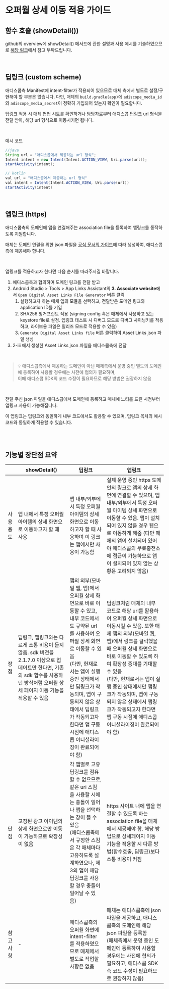 # 오퍼월 상세 이동 적용 가이드

## 함수 호출 (showDetail())

github의 overview에 showDetail() 메서드에 관한 설명과 사용 예시를 기술하였으므로 [해당 링크](https://github.com/adiscope/Adiscope-Android-Sample/blob/master/docs/overview.md#overview---offerwalladandroid)에서 참고 부탁드립니다.

</br>

## 딥링크 (custom scheme)

애디스콥측 Manifest에 intent-filter가 적용되어 있으므로 매체 측에서 별도로 설정/구현해야 할 부분은 없습니다. 다만, 매체의 `build.gradle(app)`에 `adiscope_media_id`와 `adiscope_media_secret`이 정확히 기입되어 있는지 확인이 필요합니다.

딥링크 적용 시 매체 협업 시트를 확인하거나 담당자로부터 애디스콥 딥링크 url 형식을 전달 받아, 해당 url 형식으로 이동시키면 됩니다.

</br>

예시 코드

```java
//java
String url = "애디스콥에서 제공하는 url 형식";
Intent intent = new Intent(Intent.ACTION_VIEW, Uri.parse(url));
startActivity(intent);

// kotlin
val url = "애디스콥에서 제공하는 url 형식"
val intent = Intent(Intent.ACTION_VIEW, Uri.parse(url))
startActivity(intent)
```

</br>

## 앱링크 (https)

애디스콥측의 도메인에 앱을 연결해주는 association file을 등록하여 앱링크를 동작하도록 지원합니다.

매체는 도메인 연결을 위한 json 파일을 [공식 문서의 가이드](https://developer.android.com/studio/write/app-link-indexing?utm_source=android-studio#associatesite)에 따라 생성하여, 애디스콥측에 제공해야 합니다.

</br>

앱링크를 적용하고자 한다면 다음 순서를 따라주시길 바랍니다.

1. 애디스콥측과 협의하여 도메인 링크를 전달 받고
2. Android Studio > Tools > App Links Assistant의 **3. Associate website**에서 `Open Digital Asset Links File Generator` 버튼 클릭
    1. 실행하고자 하는 매체 앱의 모듈을 선택하고, 전달받은 도메인 링크와 application ID를 기입
    2. SHA256 핑거프린트 적용 (signing config 혹은 매체에서 사용하고 있는 keystore file로 설정. 앱링크 테스트 시 디버그 모드로 디버그 사이닝키를 적용하고, 라이브용 파일은 릴리즈 모드로 적용할 수 있음)
    3. `Generate Digital Asset Links file` 버튼 클릭하여 Asset Links json 파일 생성
3. 2-iii 에서 생성한 Asset Links json 파일을 애디스콥측에 전달

</br>

> 💡 애디스콥측에서 제공하는 도메인이 아닌 매체측에서 운영 중인 별도의 도메인에 등록하여 사용할 경우에는 사전에 협의가 필요하며, </br> 이때 애디스콥 SDK의 코드 수정이 필요하므로 해당 방법은 권장하지 않음

</br>

전달 주신 json 파일을 애디스콥에서 도메인에 등록하고 매체에 노티를 드린 시점부터 앱링크 사용이 가능해집니다.

이 앱링크는 딥링크와 동일하게 내부 코드에서도 활용할 수 있으며, 딥링크 목차의 예시 코드와 동일하게 적용할 수 있습니다.

</br></br>

## 기능별 장단점 요약
|  | showDetail() | 딥링크 | 앱링크 |
| --- | --- | --- | --- |
| 사용 용도 | 앱 내에서 특정 오퍼월 아이템의 상세 화면으로 이동하고자 할 때 사용 | 앱 내부/외부에서 특정 오퍼월 아이템의 상세 화면으로 이동하고자 할 때 사용하며 이 링크는 앱에서만 사용이 가능함 | 실제 운영 중인 https 도메인의 링크로 앱의 상세 화면에 연결할 수 있으며, 앱 내부/외부에서 특정 오퍼월 아이템 상세 화면으로 이동할 수 있음. 앱이 설치되어 있지 않을 경우 웹으로 이동하게 해줌 (다만 매체의 앱이 설치되어 있어야 애디스콥의 무료충전소에 접근이 가능하므로 앱이 설치되어 있지 않는 상황은 고려되지 않음) |
| 장점 | 딥링크, 앱링크와는 다르게 소통 비용이 들지 않음. sdk 버전을 2.1.7.0 이상으로 업데이트만 한다면, 기존의 sdk 함수를 사용하던 방식처럼 오퍼월 상세 페이지 이동 기능을 적용할 수 있음 | 앱의 외부(모바일 웹, 앱)에서 오퍼월 상세 화면으로 바로 이동할 수 있고, 내부 코드에서도 규약된 url를 사용하여 오퍼월 상세 화면로 이동할 수 있음 </br> (다만, 현재로서는 앱이 실행 중인 상태에서만 딥링크가 작동되며, 앱이 구동되지 않은 상태에서 딥링크가 작동되고자 한다면 앱 구동 시점에 애디스콥 이니셜라이징이 완료되어야 함) | 딥링크처럼 매체의 내부 코드로 해당 url를 활용하여 오퍼월 상세 화면으로 이동시킬 수 있음. 또한 매체 앱의 외부(모바일 웹, 앱)에서 링크를 클릭했을 때 오퍼월 상세 화면으로 바로 이동할 수 있도록 하여 확장성 증대를 기대할 수 있음 </br> (다만, 현재로서는 앱이 실행 중인 상태에서만 앱링크가 작동되며, 앱이 구동되지 않은 상태에서 앱링크가 작동되고자 한다면 앱 구동 시점에 애디스콥 이니셜라이징이 완료되어야 함) |
| 단점 | 고정된 광고 아이템의 상세 화면으로만 이동이 가능하므로 확장성이 없음 | 각 앱별로 고유 딥링크를 점유할 수 없으므로, 같은 uri 스킴을 사용할 시에는 충돌이 일어나 앱을 선택하는 창이 뜰 수 있음 </br> (애디스콥측에서 규정한 스킴은 각 매체마다 고유하도록 설계하였으나, 제3의 앱이 해당 딥링크를 사용할 경우 충돌이 일어날 수 있음) | https 사이트 내에 앱을 연결할 수 있도록 하는 association file을 매체에서 제공해야 함. 해당 방법으로 상세페이지 이동 기능을 적용할 시 다른 방법(함수호출, 딥링크)보다 소통 비용이 커짐 |
| 참고 사항 | - | 애디스콥측의 오퍼월 화면에 intent-filter를 적용하였으므로 매체에서 별도로 작업할 사항은 없음 | 매체는 애디스콥측에 json 파일을 제공하고, 애디스콥측의 도메인에 해당 json 파일을 등록함 </br> (매체측에서 운영 중인 도메인에 등록하여 사용할 경우에는 사전에 협의가 필요하고, 애디스콥 SDK측 코드 수정이 필요하므로 권장하지 않음) |
